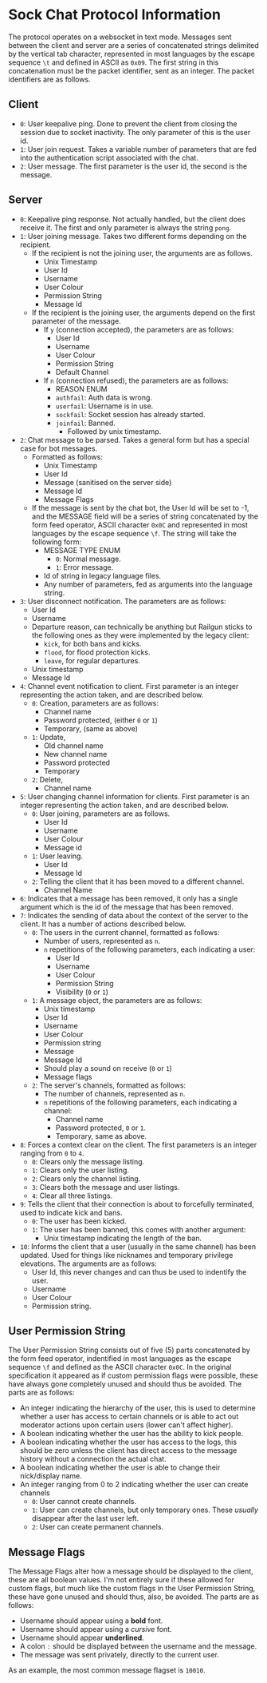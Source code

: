 # Sock Chat Protocol Information

The protocol operates on a websocket in text mode. Messages sent between the client and server are a series of concatenated strings delimited by the vertical tab character, represented in most languages by the escape sequence `\t` and defined in ASCII as `0x09`.
The first string in this concatenation must be the packet identifier, sent as an integer. The packet identifiers are as follows.

## Client

- `0`: User keepalive ping. Done to prevent the client from closing the session due to socket inactivity. The only parameter of this is the user id.
- `1`: User join request. Takes a variable number of parameters that are fed into the authentication script associated with the chat.
- `2`: User message. The first parameter is the user id, the second is the message.

## Server

- `0`: Keepalive ping response. Not actually handled, but the client does receive it. The first and only parameter is always the string `pong`.
- `1`: User joining message. Takes two different forms depending on the recipient.
    - If the recipient is not the joining user, the arguments are as follows.
        - Unix Timestamp
        - User Id
        - Username
        - User Colour
        - Permission String
        - Message Id
    - If the recipient is the joining user, the arguments depend on the first parameter of the message.
        - If `y` (connection accepted), the parameters are as follows:
            - User Id
            - Username
            - User Colour
            - Permission String
            - Default Channel
        - If `n` (connection refused), the parameters are as follows:
            - REASON ENUM
            - `authfail`: Auth data is wrong.
            - `userfail`: Username is in use.
            - `sockfail`: Socket session has already started.
            - `joinfail`: Banned.
                - Followed by unix timestamp.
- `2`: Chat message to be parsed. Takes a general form but has a special case for bot messages.
    - Formatted as follows:
        - Unix Timestamp
        - User Id
        - Message (sanitised on the server side)
        - Message Id
        - Message Flags
    - If the message is sent by the chat bot, the User Id will be set to -1, and the MESSAGE field will be a series of string concatenated by the form feed operator, ASCII character `0x0C` and represented in most languages by the escape sequence `\f`. The string will take the following form:
        - MESSAGE TYPE ENUM
            - `0`: Normal message.
            - `1`: Error message.
        - Id of string in legacy language files.
        - Any number of parameters, fed as arguments into the language string.
- `3`: User disconnect notification. The parameters are as follows:
    - User Id
    - Username
    - Departure reason, can technically be anything but Railgun sticks to the following ones as they were implemented by the legacy client:
        - `kick`, for both bans and kicks.
        - `flood`, for flood protection kicks.
        - `leave`, for regular departures.
    - Unix timestamp
    - Message Id
- `4`: Channel event notification to client. First parameter is an integer representing the action taken, and are described below.
    - `0`: Creation, parameters are as follows:
        - Channel name
        - Password protected, (either `0` or `1`)
        - Temporary, (same as above)
    - `1`: Update,
        - Old channel name
        - New channel name
        - Password protected
        - Temporary
    - `2`: Delete,
        - Channel name
- `5`: User changing channel information for clients. First parameter is an integer representing the action taken, and are described below.
    - `0`: User joining, parameters are as follows.
        - User Id
        - Username
        - User Colour
        - Message id
    - `1`: User leaving.
        - User Id
        - Message Id
    - `2`: Telling the client that it has been moved to a different channel.
        - Channel Name
- `6`: Indicates that a message has been removed, it only has a single argument which is the id of the message that has been removed.
- `7`: Indicates the sending of data about the context of the server to the client. It has a number of actions described below.
    - `0`: The users in the current channel, formatted as follows:
        - Number of users, represented as `n`.
        - `n` repetitions of the following parameters, each indicating a user:
            - User Id
            - Username
            - User Colour
            - Permission String
            - Visibility (`0` or `1`)
    - `1`: A message object, the parameters are as follows:
        - Unix timestamp
        - User Id
        - Username
        - User Colour
        - Permission string
        - Message
        - Message Id
        - Should play a sound on receive (`0` or `1`)
        - Message flags
    - `2`: The server's channels, formatted as follows:
        - The number of channels, represented as `n`.
        - `n` repetitions of the following parameters, each indicating a channel:
            - Channel name
            - Password protected, `0` or `1`.
            - Temporary, same as above.
- `8`: Forces a context clear on the client. The first parameters is an integer ranging from `0` to `4`.
    - `0`: Clears only the message listing.
    - `1`: Clears only the user listing.
    - `2`: Clears only the channel listing.
    - `3`: Clears both the message and user listings.
    - `4`: Clear all three listings.
- `9`: Tells the client that their connection is about to forcefully terminated, used to indicate kick and bans.
    - `0`: The user has been kicked.
    - `1`: The user has been banned, this comes with another argument:
        - Unix timestamp indicating the length of the ban.
- `10`: Informs the client that a user (usually in the same channel) has been updated. Used for things like nicknames and temporary privilege elevations. The arguments are as follows:
    - User Id, this never changes and can thus be used to indentify the user.
    - Username
    - User Colour
    - Permission string.

## User Permission String
The User Permission String consists out of five (5) parts concatenated by the form feed operator, indentified in most languages as the escape sequence `\f` and defined as the ASCII character `0x0C`.
In the original specification it appeared as if custom permission flags were possible, these have always gone completely unused and should thus be avoided.
The parts are as follows:

- An integer indicating the hierarchy of the user, this is used to determine whether a user has access to certain channels or is able to act out moderator actions upon certain users (lower can't affect higher).
- A boolean indicating whether the user has the ability to kick people.
- A boolean indicating whether the user has access to the logs, this should be zero unless the client has direct access to the message history without a connection the actual chat.
- A boolean indicating whether the user is able to change their nick/display name.
- An integer ranging from 0 to 2 indicating whether the user can create channels
    - `0`: User cannot create channels.
    - `1`: User can create channels, but only temporary ones. These _usually_ disappear after the last user left.
    - `2`: User can create permanent channels.

## Message Flags
The Message Flags alter how a message should be displayed to the client, these are all boolean values.
I'm not entirely sure if these allowed for custom flags, but much like the custom flags in the User Permission String, these have gone unused and should thus, also, be avoided.
The parts are as follows:

- Username should appear using a **bold** font.
- Username should appear using a *cursive* font.
- Username should appear __underlined__.
- A colon `:` should be displayed between the username and the message.
- The message was sent privately, directly to the current user.

As an example, the most common message flagset is `10010`.
